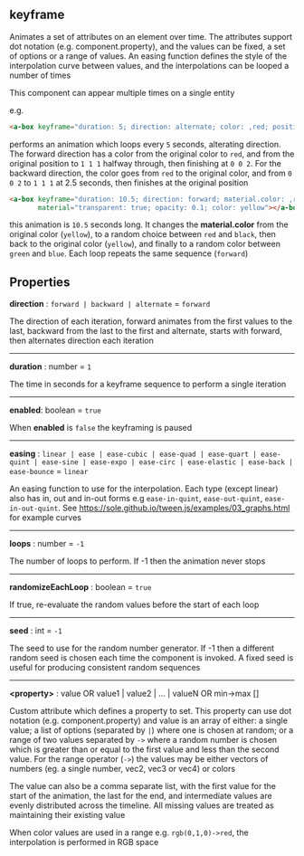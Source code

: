 ## keyframe

Animates a set of attributes on an element over time.  The attributes support dot notation (e.g. component.property), and the values can be fixed, a set of options or a range of values. An easing function defines the style of the interpolation curve between values, and the interpolations can be looped a number of times

This component can appear multiple times on a single entity

e.g.
```html
<a-box keyframe="duration: 5; direction: alternate; color: ,red; position: ,1 1 1, 0 0 2"></a-box>
```
performs an animation which loops every `5` seconds, alterating direction. The forward direction has a color from the original color to `red`, and from the original position to `1 1 1` halfway through, then finishing at `0 0 2`.  For the backward direction, the color goes from `red` to the original color, and from `0 0 2` to `1 1 1` at 2.5 seconds, then finishes at the original position

```html
<a-box keyframe="duration: 10.5; direction: forward; material.color: ,red|black,,green->blue; "       
       material="transparent: true; opacity: 0.1; color: yellow"></a-box>
```
this animation is `10.5` seconds long.  It changes the **material.color** from the original color (`yellow`), to a random choice between `red` and `black`, then back to the original color (`yellow`), and finally to a random color between `green` and `blue`.  Each loop repeats the same sequence (`forward`)

## Properties

**direction** : `forward | backward | alternate` = `forward`

The direction of each iteration, forward animates from the first values to the last, backward from the last to the first and alternate, starts with forward, then alternates direction each iteration

---
**duration** : number = `1`

The time in seconds for a keyframe sequence to perform a single iteration

---
**enabled**: boolean = `true`

When **enabled** is `false` the keyframing is paused

---
**easing** : `linear | ease | ease-cubic | ease-quad | ease-quart | ease-quint | ease-sine | ease-expo | ease-circ | ease-elastic | ease-back | ease-bounce` = `linear`

An easing function to use for the interpolation.  Each type (except linear) also has in, out and in-out forms e.g `ease-in-quint`, `ease-out-quint`, `ease-in-out-quint`. See https://sole.github.io/tween.js/examples/03_graphs.html for example curves

---
**loops** : number = `-1`

The number of loops to perform. If -1 then the animation never stops

---
**randomizeEachLoop** : boolean = `true`

If true, re-evaluate the random values before the start of each loop

---
**seed** : int = `-1`

The seed to use for the random number generator. If -1 then a different random seed is chosen each time the component is invoked.  A fixed seed is useful for producing consistent random sequences

---
**\<property\>** : value OR value1 | value2 | ... | valueN OR min->max []

Custom attribute which defines a property to set.  This property can use dot notation (e.g. component.property) and value is an array of either: a single value; a list of options (separated by `|`) where one is chosen at random; or a range of two values separated by `->` where a random number is chosen which is greater than or equal to the first value and less than the second value. For the range operator (`->`) the values may be either vectors of numbers (eg. a single number, vec2, vec3 or vec4) or colors

The value can also be a comma separate list, with the first value for the start of the animation, the last for the end, and intermediate values are evenly distributed across the timeline.  All missing values are treated as maintaining their existing value

When color values are used in a range e.g. `rgb(0,1,0)->red`, the interpolation is performed in RGB space
